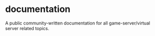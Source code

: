# documentation
A public community-written documentation for all game-server/virtual server related topics.
